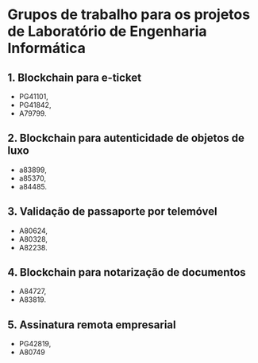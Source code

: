 # Grupos de trabalho para os projetos de Laboratório de Engenharia Informática


## 1. Blockchain para e-ticket

+ PG41101,
+ PG41842,
+ A79799.


## 2. Blockchain para autenticidade de objetos de luxo

+ a83899,
+ a85370,
+ a84485.


## 3. Validação de passaporte por telemóvel

+ A80624, 
+ A80328,
+ A82238.


## 4. Blockchain para notarização de documentos

+ A84727,
+ A83819.

## 5. Assinatura remota empresarial

+ PG42819,
+ A80749

